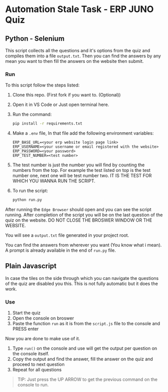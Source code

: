 # Automation Stale Task - ERP JUNO Quiz

## Python - Selenium

This script collects all the questions and it's options from the quiz and compiles them into a file `output.txt`. Then you can find the answers by any mean you want to then fill the answers on the website then submit.

### Run

To this script follow the steps listed:

1. Clone this repo. (First fork if you want to. (Optional))
1. Open it in VS Code or Just open terminal here.
1. Run the command:

   ```bash
   pip install -r requirements.txt 
   ```

1. Make a `.env` file, In that file add the following environment variables:

   ```env
   ERP_BASE_URL=<your erp website login page link>
   ERP_USERNAME=<your username or email registered with the website>
   ERP_PASSWORD=<your password>
   ERP_TEST_NUMBER=<test number>
   ```

1. The test number is just the number you will find by counting the numbers from the top. For example the test listed on top is the test number one, next one will be test number two. IT IS THE TEST FOR WHICH YOU WANNA RUN THE SCRIPT.
1. To run the script:

    ```bash
    python run.py
    ```

After running the `Edge Browser` should open and you can see the script running. After completion of the script you will be on the last question of the quiz on the website. DO NOT CLOSE THE BROSWER WINDOW OR THE WEBSITE.

You will see a `output.txt` file generated in your project root.

You can find the answers from wherever you want (You know what i mean). A prompt is already available in the end of `run.py` file.

## Plain Javascript

In case the tiles on the side through which you can navigate the questions of the quiz are disabled you this. This is not fully automatic but it does the work.

### Use

1. Start the quiz
1. Open the console on broswer
1. Paste the function `run` as it is from the `script.js` file to the console and PRESS enter

Now you are done to make use of it.

1. Type `run()` on the console and use will get the output per question on the console itself.
1. Copy the output and find the answer, fill the answer on the quiz and proceed to next question
1. Repeat for all questions

> TIP: Just press the UP ARROW to get the previous command on the console to run.
 